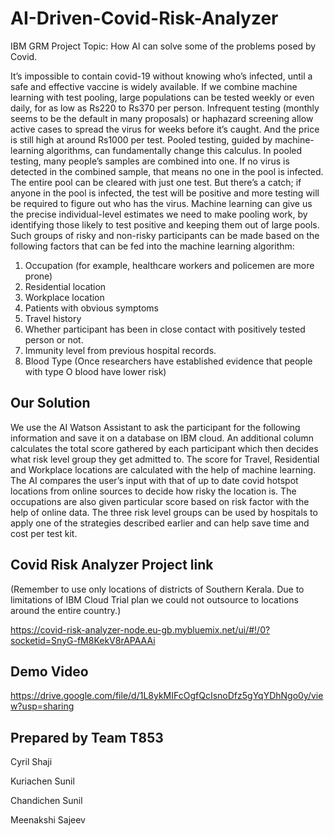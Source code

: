 # AI-Driven-Covid-Risk-Analyzer
IBM GRM Project
Topic: How AI can solve some of the problems posed by Covid.

It’s impossible to contain covid-19 without knowing who’s infected, until a safe and effective vaccine is widely available. If we combine machine learning with test pooling, large populations can be tested weekly or even daily, for as low as Rs220 to Rs370 per person. Infrequent testing (monthly seems to be the default in many proposals) or haphazard screening allow active cases to spread the virus for weeks before it’s caught. And the price is still high at around Rs1000 per test.
Pooled testing, guided by machine-learning algorithms, can fundamentally change this calculus. In pooled testing, many people’s samples are combined into one. If no virus is detected in the combined sample, that means no one in the pool is infected. The entire pool can be cleared with just one test. But there’s a catch; if anyone in the pool is infected, the test will be positive and more testing will be required to figure out who has the virus. Machine learning can give us the precise individual-level estimates we need to make pooling work, by identifying those likely to test positive and keeping them out of large pools. Such groups of risky and non-risky participants can be made based on the following factors that can be fed into the machine learning algorithm:
1)	Occupation (for example, healthcare workers and policemen are more prone)
2)	Residential location
3)	Workplace location
4)	Patients with obvious symptoms
5)	Travel history
6)	Whether participant has been in close contact with positively tested person or not.
7)	Immunity level from previous hospital records.
8)	Blood Type (Once researchers have established evidence that people with type O blood have lower risk) 

## Our Solution
We use the AI Watson Assistant to ask the participant for the following information and save it on a database on IBM cloud. An additional column calculates the total score gathered by each participant which then decides what risk level group they get admitted to. The score for Travel, Residential and Workplace locations are calculated with the help of machine learning. The AI compares the user’s input with that of up to date covid hotspot locations from online sources to decide how risky the location is. The occupations are also given particular score based on risk factor with the help of online data. The three risk level groups can be used by hospitals to apply one of the strategies described earlier and can help save time and cost per test kit.

## Covid Risk Analyzer Project link
(Remember to use only locations of districts of Southern Kerala. Due to limitations of IBM Cloud Trial plan we could not outsource to locations around the entire country.)

https://covid-risk-analyzer-node.eu-gb.mybluemix.net/ui/#!/0?socketid=SnyG-fM8KekV8rAPAAAi

## Demo Video
https://drive.google.com/file/d/1L8ykMIFcOgfQcIsnoDfz5gYqYDhNgo0y/view?usp=sharing

## Prepared by Team T853
Cyril Shaji

Kuriachen Sunil

Chandichen Sunil

Meenakshi Sajeev


